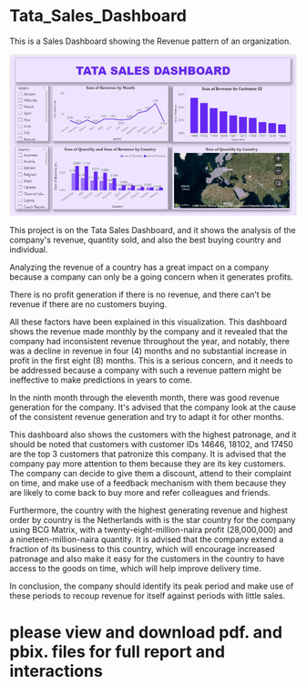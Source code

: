 # Tata_Sales_Dashboard
This is a Sales Dashboard showing the Revenue pattern of an organization.

![](./TATA_dashboard.JPG)

This project is on the Tata Sales Dashboard, and it shows the analysis of the company's revenue, quantity sold, and also the best buying country and individual.

Analyzing the revenue of a country has a great impact on a company because a company can only be a going concern when it generates profits.

There is no profit generation if there is no revenue, and there can’t be revenue if there are no customers buying.

All these factors have been explained in this visualization.
This dashboard shows the revenue made monthly by the company and it revealed that the company had inconsistent revenue throughout the year, and notably, there was a decline in revenue in four (4) months and no substantial increase in profit in the first eight (8) months. This is a serious concern, and it needs to be addressed because a company with such a revenue pattern might be ineffective to make predictions in years to come.

In the ninth month through the eleventh month, there was good revenue generation for the company. It's advised that the company look at the cause of the consistent revenue generation and try to adapt it for other months.

This dashboard also shows the customers with the highest patronage, and it should be noted that customers with customer IDs 14646, 18102, and 17450 are the top 3 customers that patronize this company. It is advised that the company pay more attention to them because they are its key customers. The company can decide to give them a discount, attend to their complaint on time, and make use of a feedback mechanism with them because they are likely to come back to buy more and refer colleagues and friends.

Furthermore, the country with the highest generating revenue and highest order by country is the Netherlands with is the star country for the company using BCG Matrix, with a twenty-eight-million-naira profit (28,000,000) and a nineteen-million-naira quantity. It is advised that the company extend a fraction of its business to this country, which will encourage increased patronage and also make it easy for the customers in the country to have access to the goods on time, which will help improve delivery time.

In conclusion, the company should identify its peak period and make use of these periods to recoup revenue for itself against periods with little sales.

# please view and download pdf. and pbix. files for full report and interactions
